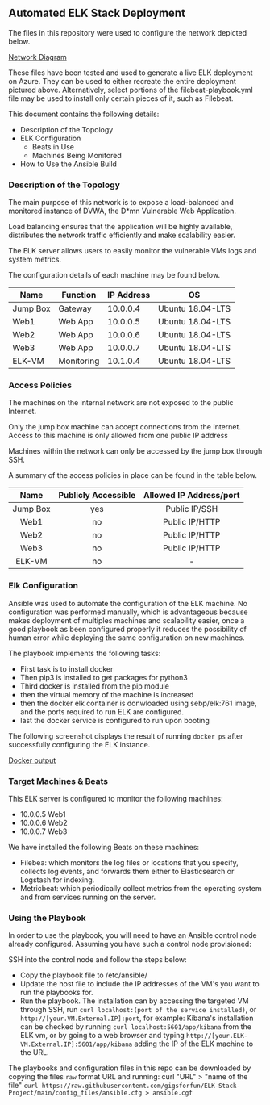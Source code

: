 ## Automated ELK Stack Deployment

The files in this repository were used to configure the network depicted below.

[Network Diagram](https://github.com/gigsforfun/ELK-Stack-Project/blob/main/Images/network_diagram.png?raw=true)

These files have been tested and used to generate a live ELK deployment on Azure. They can be used to either recreate the entire deployment pictured above. Alternatively, select portions of the filebeat-playbook.yml file may be used to install only certain pieces of it, such as Filebeat.

This document contains the following details:
- Description of the Topology
- ELK Configuration
  - Beats in Use
  - Machines Being Monitored
- How to Use the Ansible Build


### Description of the Topology

The main purpose of this network is to expose a load-balanced and monitored instance of DVWA, the D*mn Vulnerable Web Application.

Load balancing ensures that the application will be highly available, distributes the network traffic efficiently and make scalability easier.

The ELK server allows users to easily monitor the vulnerable VMs logs and system metrics.

The configuration details of each machine may be found below.

| Name     | Function   | IP Address |        OS         |
|----------|------------|------------|-------------------|
| Jump Box | Gateway    | 10.0.0.4   | Ubuntu 18.04-LTS  |
| Web1     | Web App    | 10.0.0.5   | Ubuntu 18.04-LTS  |
| Web2     | Web App    | 10.0.0.6   | Ubuntu 18.04-LTS  |
| Web3     | Web App    | 10.0.0.7   | Ubuntu 18.04-LTS  |
| ELK-VM   | Monitoring | 10.1.0.4   | Ubuntu 18.04-LTS  |


### Access Policies

The machines on the internal network are not exposed to the public Internet. 

Only the jump box machine can accept connections from the Internet. Access to this machine is only allowed from one public IP address

Machines within the network can only be accessed by the jump box through SSH.

A summary of the access policies in place can be found in the table below.

|   Name   |  Publicly Accessible | Allowed IP Address/port |
|:--------:|:--------------------:|:-----------------------:|
| Jump Box |          yes         |      Public IP/SSH      |
|   Web1   |          no          |      Public IP/HTTP     |
|   Web2   |          no          |      Public IP/HTTP     |
|   Web3   |          no          |      Public IP/HTTP     |
|  ELK-VM  |          no          |            -            |

### Elk Configuration

Ansible was used to automate the configuration of the ELK machine. No configuration was performed manually, which is advantageous because makes deployment of multiples machines and scalability easier, once a good playbook as been configured properly it reduces the possibility of human error while deploying the same configuration on new machines.

The playbook implements the following tasks:
- First task is to install docker
- Then pip3 is installed to get packages for python3
- Third docker is installed from the pip module
- then the virtual memory of the machine is increased
- then the docker elk container is donwloaded using sebp/elk:761 image, and the ports required to run ELK are configured.
- last the docker service is configured to run upon booting

The following screenshot displays the result of running `docker ps` after successfully configuring the ELK instance.

[Docker output](Images/docker_ps_ouput.png?raw=true)

### Target Machines & Beats
This ELK server is configured to monitor the following machines:
- 10.0.0.5 Web1
- 10.0.0.6 Web2
- 10.0.0.7 Web3

We have installed the following Beats on these machines:
- Filebea: which monitors the log files or locations that you specify, collects log events, and forwards them either to Elasticsearch or Logstash for indexing.
- Metricbeat: which periodically collect metrics from the operating system and from services running on the server.

### Using the Playbook
In order to use the playbook, you will need to have an Ansible control node already configured. Assuming you have such a control node provisioned: 

SSH into the control node and follow the steps below:
- Copy the playbook file to /etc/ansible/
- Update the host file to include the IP addresses of the VM's you want to run the playbooks for.
- Run the playbook. The installation can by accessing the targeted VM through SSH, run `curl localhost:(port of the service installed)`, or `http://[your.VM.External.IP]:port`, for example: Kibana's installation can be checked by running `curl localhost:5601/app/kibana` from the ELK vm, or by going to a web browser and typing `http://[your.ELK-VM.External.IP]:5601/app/kibana` adding the IP of the ELK machine to the URL. 

The playbooks and configuration files in this repo can be downloaded by copying the files `raw` format URL and running:
curl "URL" > "name of the file"
`curl https://raw.githubusercontent.com/gigsforfun/ELK-Stack-Project/main/config_files/ansible.cfg > ansible.cgf`
